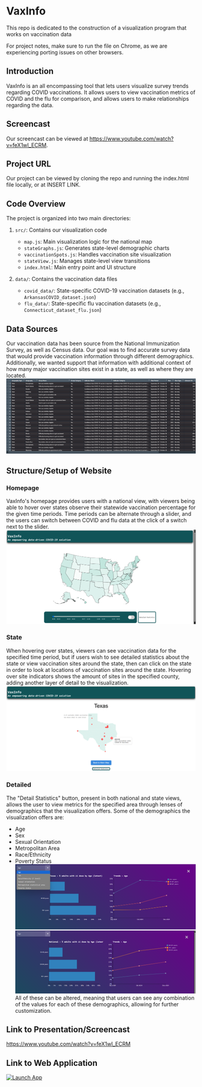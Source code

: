 # VaxInfo
This repo is dedicated to the construction of a visualization program that works on vaccination data

For project notes, make sure to run the file on Chrome, as we are experiencing porting issues on other browsers.

## Introduction
VaxInfo is an all encompassing tool that lets users visualize survey trends regarding COVID vaccinations.
It allows users to view vaccination metrics of COVID and the flu for comparison, and allows users to make relationships
regarding the data. 

## Screencast
Our screencast can be viewed at https://www.youtube.com/watch?v=feX1wI_ECRM. 

## Project URL
Our project can be viewed by cloning the repo and running the index.html file locally, or at INSERT LINK.

## Code Overview
The project is organized into two main directories:
1. `src/`: Contains our visualization code
   - `map.js`: Main visualization logic for the national map
   - `stateGraphs.js`: Generates state-level demographic charts
   - `vaccinationSpots.js`: Handles vaccination site visualization
   - `stateView.js`: Manages state-level view transitions
   - `index.html`: Main entry point and UI structure

2. `data/`: Contains the vaccination data files
   - `covid_data/`: State-specific COVID-19 vaccination datasets (e.g., `ArkansasCOVID_dataset.json`)
   - `flu_data/`: State-specific flu vaccination datasets (e.g., `Connecticut_dataset_flu.json`)


## Data Sources
Our vaccination data has been source from the National Immunization Survey, as well as Census data. Our goal was to find 
accurate survey data that would provide vaccination information through different demographics. Additionally, we wanted 
support that information with additional context of how many major vaccination sites exist in a state, as well as where 
they are located.
![img_4.png](img_4.png)
## Structure/Setup of Website
### Homepage
VaxInfo's homepage provides users with a national view, with viewers being able to hover over states observe their statewide
vaccination percentage for the given time periods. Time periods can be alternate through a slider, and the users can switch 
between COVID and flu data at the click of a switch next to the slider.
![img.png](img.png)
### State
When hovering over states, viewers can see vaccination data for the specified time period, but if users wish to see detailed
statistics about the state or view vaccination sites around the state, then can click on the state in order to look at locations 
of vaccination sites around the state. Hovering over site indicators shows the amount of sites in the specified county, adding 
another layer of detail to the visualization.
![img_1.png](img_1.png)
### Detailed
The "Detail Statistics" button, present in both national and state views, allows the user to view metrics for the specified
area through lenses of demographics that the visualization offers. Some of the demographics the visualization offers are:
* Age
* Sex
* Sexual Orientation
* Metropolitan Area
* Race/Ethnicity
* Poverty Status
![img_2.png](img_2.png)
![img_3.png](img_3.png)
All of these can be altered, meaning that users can see any combination of the values for each of these demographics, 
allowing for further customization.

## Link to Presentation/Screencast
https://www.youtube.com/watch?v=feX1wI_ECRM

## Link to Web Application
[![Launch App](https://img.shields.io/badge/Launch-App-red)](https://vint04.github.io/CS571_Proj/)
